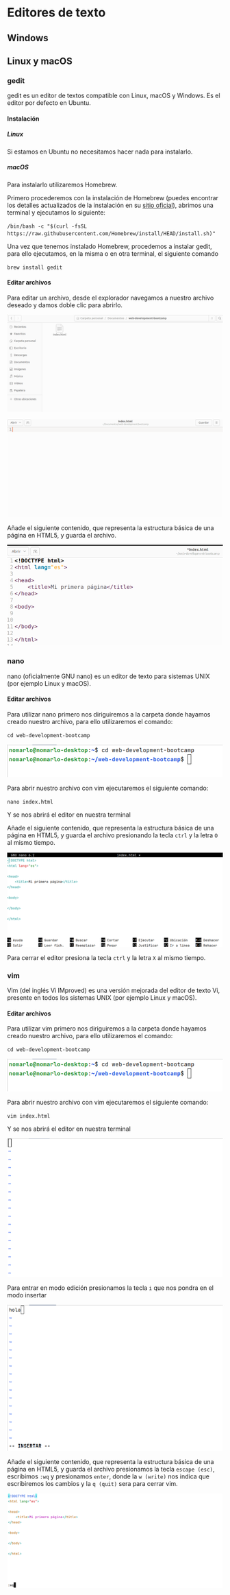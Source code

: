 # Editores de texto

## Windows

## Linux y macOS

### gedit

gedit es un editor de textos compatible con Linux, macOS y Windows. Es el editor por defecto en Ubuntu.

#### Instalación

##### Linux

Si estamos en Ubuntu no necesitamos hacer nada para instalarlo.

##### macOS

Para instalarlo utilizaremos Homebrew.

Primero procederemos con la instalación de Homebrew (puedes encontrar los detalles actualizados de la instalación en
su [sitio oficial](https://brew.sh/)), abrimos una terminal y ejecutamos lo siguiente:

`/bin/bash -c "$(curl -fsSL https://raw.githubusercontent.com/Homebrew/install/HEAD/install.sh)"`

Una vez que tenemos instalado Homebrew, procedemos a instalar gedit, para ello ejecutamos, en la misma o en otra
terminal, el siguiente comando

`brew install gedit`

#### Editar archivos

Para editar un archivo, desde el explorador navegamos a nuestro archivo deseado y damos doble clic para abrirlo.

![](img_6.png)

![](img_7.png)

Añade el siguiente contenido, que representa la estructura básica de una página en HTML5, y guarda el archivo.

![img_2.png](img_2.png)

### nano

nano (oficialmente GNU nano) es un editor de texto para sistemas UNIX (por ejemplo Linux y macOS).

#### Editar archivos

Para utilizar nano primero nos diriguiremos a la carpeta donde hayamos creado nuestro archivo, para ello utilizaremos el
comando:

`cd web-development-bootcamp`

![img.png](img.png)

Para abrir nuestro archivo con vim ejecutaremos el siguiente comando:

`nano index.html`

Y se nos abrirá el editor en nuestra terminal

Añade el siguiente contenido, que representa la estructura básica de una página en HTML5, y guarda el archivo
presionando la tecla `ctrl` y la letra `O` al mismo tiempo.

![img_5.png](img_5.png)

Para cerrar el editor presiona la tecla `ctrl` y la letra `X` al mismo tiempo.

### vim

Vim (del inglés Vi IMproved) es una versión mejorada del editor de texto Vi, presente en todos los sistemas UNIX (por
ejemplo Linux y macOS).

#### Editar archivos

Para utilizar vim primero nos diriguiremos a la carpeta donde hayamos creado nuestro archivo, para ello utilizaremos el
comando:

`cd web-development-bootcamp`

![img.png](img.png)

Para abrir nuestro archivo con vim ejecutaremos el siguiente comando:

`vim index.html`

Y se nos abrirá el editor en nuestra terminal

![img_1.png](img_1.png)

Para entrar en modo edición presionamos la tecla `i` que nos pondra en el modo insertar

![img_4.png](img_4.png)

Añade el siguiente contenido, que representa la estructura básica de una página en HTML5, y guarda el archivo
presionamos la tecla `escape (esc)`, escribimos `:wq` y presionamos `enter`,
donde la `w (write)` nos indica que escribiremos los cambios y la `q (quit)` sera para cerrar vim.

![img_3.png](img_3.png)


